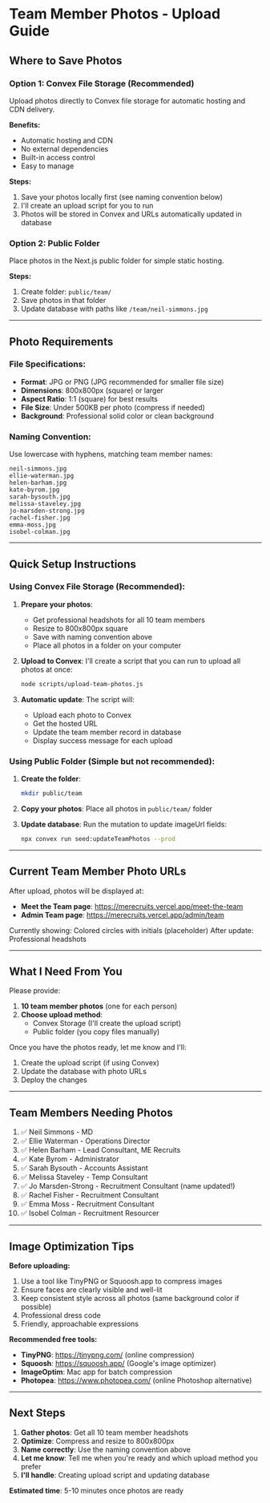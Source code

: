 # Team Member Photos - Upload Guide

## Where to Save Photos

### Option 1: Convex File Storage (Recommended)
Upload photos directly to Convex file storage for automatic hosting and CDN delivery.

**Benefits:**
- Automatic hosting and CDN
- No external dependencies
- Built-in access control
- Easy to manage

**Steps:**
1. Save your photos locally first (see naming convention below)
2. I'll create an upload script for you to run
3. Photos will be stored in Convex and URLs automatically updated in database

### Option 2: Public Folder
Place photos in the Next.js public folder for simple static hosting.

**Steps:**
1. Create folder: `public/team/`
2. Save photos in that folder
3. Update database with paths like `/team/neil-simmons.jpg`

---

## Photo Requirements

### File Specifications:
- **Format**: JPG or PNG (JPG recommended for smaller file size)
- **Dimensions**: 800x800px (square) or larger
- **Aspect Ratio**: 1:1 (square) for best results
- **File Size**: Under 500KB per photo (compress if needed)
- **Background**: Professional solid color or clean background

### Naming Convention:
Use lowercase with hyphens, matching team member names:
```
neil-simmons.jpg
ellie-waterman.jpg
helen-barham.jpg
kate-byrom.jpg
sarah-bysouth.jpg
melissa-staveley.jpg
jo-marsden-strong.jpg
rachel-fisher.jpg
emma-moss.jpg
isobel-colman.jpg
```

---

## Quick Setup Instructions

### Using Convex File Storage (Recommended):

1. **Prepare your photos**:
   - Get professional headshots for all 10 team members
   - Resize to 800x800px square
   - Save with naming convention above
   - Place all photos in a folder on your computer

2. **Upload to Convex**:
   I'll create a script that you can run to upload all photos at once:
   ```bash
   node scripts/upload-team-photos.js
   ```

3. **Automatic update**:
   The script will:
   - Upload each photo to Convex
   - Get the hosted URL
   - Update the team member record in database
   - Display success message for each upload

### Using Public Folder (Simple but not recommended):

1. **Create the folder**:
   ```bash
   mkdir public/team
   ```

2. **Copy your photos**:
   Place all photos in `public/team/` folder

3. **Update database**:
   Run the mutation to update imageUrl fields:
   ```bash
   npx convex run seed:updateTeamPhotos --prod
   ```

---

## Current Team Member Photo URLs

After upload, photos will be displayed at:
- **Meet the Team page**: https://merecruits.vercel.app/meet-the-team
- **Admin Team page**: https://merecruits.vercel.app/admin/team

Currently showing: Colored circles with initials (placeholder)
After update: Professional headshots

---

## What I Need From You

Please provide:
1. **10 team member photos** (one for each person)
2. **Choose upload method**:
   - Convex Storage (I'll create the upload script)
   - Public folder (you copy files manually)

Once you have the photos ready, let me know and I'll:
1. Create the upload script (if using Convex)
2. Update the database with photo URLs
3. Deploy the changes

---

## Team Members Needing Photos

1. ✅ Neil Simmons - MD
2. ✅ Ellie Waterman - Operations Director
3. ✅ Helen Barham - Lead Consultant, ME Recruits
4. ✅ Kate Byrom - Administrator
5. ✅ Sarah Bysouth - Accounts Assistant
6. ✅ Melissa Staveley - Temp Consultant
7. ✅ Jo Marsden-Strong - Recruitment Consultant (name updated!)
8. ✅ Rachel Fisher - Recruitment Consultant
9. ✅ Emma Moss - Recruitment Consultant
10. ✅ Isobel Colman - Recruitment Resourcer

---

## Image Optimization Tips

**Before uploading:**
1. Use a tool like TinyPNG or Squoosh.app to compress images
2. Ensure faces are clearly visible and well-lit
3. Keep consistent style across all photos (same background color if possible)
4. Professional dress code
5. Friendly, approachable expressions

**Recommended free tools:**
- **TinyPNG**: https://tinypng.com/ (online compression)
- **Squoosh**: https://squoosh.app/ (Google's image optimizer)
- **ImageOptim**: Mac app for batch compression
- **Photopea**: https://www.photopea.com/ (online Photoshop alternative)

---

## Next Steps

1. **Gather photos**: Get all 10 team member headshots
2. **Optimize**: Compress and resize to 800x800px
3. **Name correctly**: Use the naming convention above
4. **Let me know**: Tell me when you're ready and which upload method you prefer
5. **I'll handle**: Creating upload script and updating database

**Estimated time**: 5-10 minutes once photos are ready
